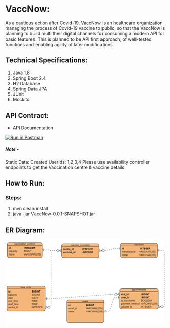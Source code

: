 
# VaccNow:

As a cautious action after Covid-19, VaccNow is an healthcare organization managing the process of Covid-19 vaccine to public,
so that the VaccNow is planning to build multi their digital channels for consuming a modern API for basic features. This is
planned to be API first approach, of well-tested functions and enabling agility of later modifications.


## Technical Specifications:
1. Java 1.8
2. Spring Boot 2.4
3. H2 Database
4. Spring Data JPA
5. JUnit
6. Mockito

## API Contract:
* API Documentation

[![Run in Postman](https://run.pstmn.io/button.svg)](https://god.postman.co/run-collection/f5218d0ae96c2a4df466)

##### Note - 
Static Data:
Created UserIds: 1,2,3,4
Please use availability controller endpoints to get the Vaccination centre & vaccine details.

## How to Run:
### Steps:
1. mvn clean install
2. java -jar VaccNow-0.0.1-SNAPSHOT.jar

## ER Diagram:
![alt text](https://github.com/Ankur27011990/Vaccnow/blob/main/src/main/resources/VaccNow_ERD.PNG)
